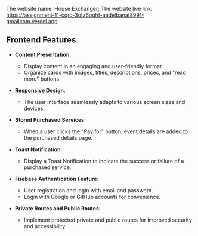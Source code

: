 
The website name: House Exchanger;
The website live link: https://assignment-11-cqrc-3otz6oqhf-aadelbanat8991-gmailcom.vercel.app

## Frontend Features

- **Content Presentation**:
  - Display content in an engaging and user-friendly format.
  - Organize cards with images, titles, descriptions, prices, and "read more" buttons.

- **Responsive Design**:
  - The user interface seamlessly adapts to various screen sizes and devices.

- **Stored Purchased Services**:
  - When a user clicks the "Pay for" button, event details are added to the purchased details page.

- **Toast Notification**:
  - Display a Toast Notification to indicate the success or failure of a purchased service.

- **Firebase Authentication Feature**:
  - User registration and login with email and password.
  - Login with Google or GitHub accounts for convenience.

- **Private Routes and Public Routes**:
  - Implement protected private and public routes for improved security and accessibility.

